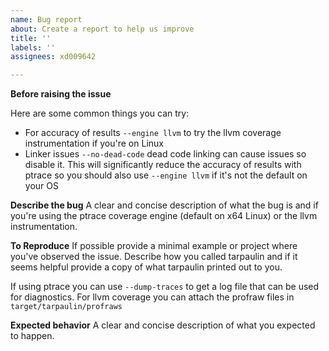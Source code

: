 ```yaml
---
name: Bug report
about: Create a report to help us improve
title: ''
labels: ''
assignees: xd009642

---
```


**Before raising the issue**

Here are some common things you can try:

* For accuracy of results `--engine llvm` to try the llvm coverage instrumentation if you're on Linux
* Linker issues `--no-dead-code` dead code linking can cause issues so disable it. This will significantly reduce the accuracy of results with ptrace so you should also use `--engine llvm` if it's not the default on your OS

**Describe the bug**
A clear and concise description of what the bug is and if you're using the ptrace coverage engine (default on x64 Linux) or the llvm instrumentation.

**To Reproduce**
If possible provide a minimal  example or project where you've observed the issue. Describe how you called tarpaulin and if it seems helpful provide a copy of what tarpaulin printed out to you.

If using ptrace you can use `--dump-traces` to get a log file that can be used for diagnostics. For llvm coverage you can attach the profraw files in `target/tarpaulin/profraws`

**Expected behavior**
A clear and concise description of what you expected to happen.
